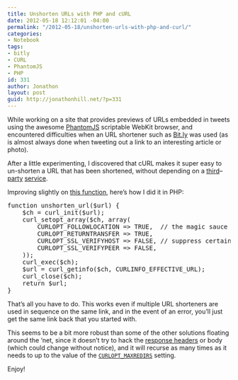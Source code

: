 ```yaml
---
title: Unshorten URLs with PHP and cURL
date: 2012-05-18 12:12:01 -04:00
permalink: "/2012-05-18/unshorten-urls-with-php-and-curl/"
categories:
- Notebook
tags:
- bitly
- CURL
- PhantomJS
- PHP
id: 331
author: Jonathon
layout: post
guid: http://jonathonhill.net/?p=331
---
```


While working on a site that provides previews of URLs embedded in tweets using the awesome <a href="http://phantomjs.org/" target="_blank">PhantomJS</a> scriptable WebKit browser, and encountered difficulties when an URL shortener such as <a href="http://bit.ly" target="_blank">Bit.ly</a> was used (as is almost always done when tweeting out a link to an interesting article or photo).

After a little experimenting, I discovered that cURL makes it super easy to un-shorten a URL that has been shortened, without depending on a <a href="http://www.unshorten.com/" target="_blank">third</a>&#8211;<a href="http://unshort.me/" target="_blank">party</a> <a href="http://unshorten.it/" target="_blank">service</a>.

Improving slightly on <a href="http://codeaid.net/php/get-the-last-effective-url-from-a-series-of-redirects-for-the-given-url" target="_blank">this function</a>, here&#8217;s how I did it in PHP:

<pre>function unshorten_url($url) {
    $ch = curl_init($url);
    curl_setopt_array($ch, array(
        CURLOPT_FOLLOWLOCATION =&gt; TRUE,  // the magic sauce
        CURLOPT_RETURNTRANSFER =&gt; TRUE,
        CURLOPT_SSL_VERIFYHOST =&gt; FALSE, // suppress certain SSL errors
        CURLOPT_SSL_VERIFYPEER =&gt; FALSE, 
    ));
    curl_exec($ch);
    $url = curl_getinfo($ch, CURLINFO_EFFECTIVE_URL);
    curl_close($ch);
    return $url;
}</pre>

That&#8217;s all you have to do. This works even if multiple URL shorteners are used in sequence on the same link, and in the event of an error, you&#8217;ll just get the same link back that you started with.

This seems to be a bit more robust than some of the other solutions floating around the &#8216;net, since it doesn&#8217;t try to hack the <a href="http://stackoverflow.com/questions/7746852/how-can-i-unwrap-t-co-links-via-an-api-to-display-the-unshortened-url" target="_blank">response headers</a> or body (which could change without notice), and it will recurse as many times as it needs to up to the value of the <a href="http://us3.php.net/curl_setopt" target="_blank"><code>CURLOPT_MAXREDIRS</code></a> setting.

Enjoy!